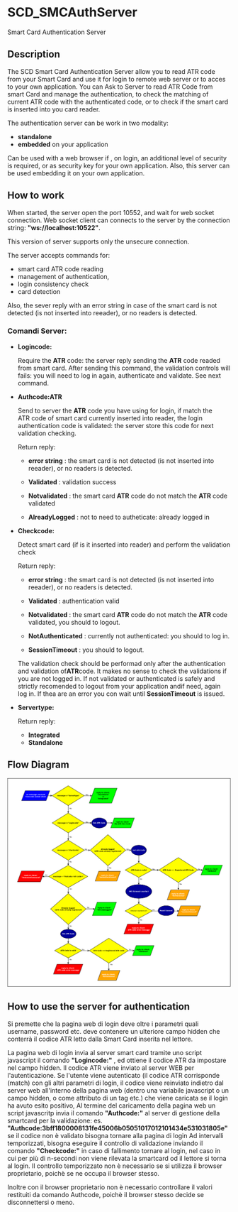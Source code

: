 # SCD_SMCAuthServer
Smart Card Authentication Server

## Description

The SCD Smart Card Authentication Server allow you to read ATR code from your Smart Card and use it for login to remote web server or to acces to your own application. 
You can Ask to Server to read ATR Code from smart Card and manage the authentication, to check the matching of current ATR code with the authenticated code, or to check if the smart card is inserted into you card reader.

The authentication server can be work in two modality:

- <b>standalone</b>
- <b>embedded</b> on your application

Can be used with a web browser if , on login, an additional level of security is required, or as security key for your own application. Also, this server can be used embedding it on your own application.

## How to work

When started, the server open the port 10552, and wait for web socket connection.
Web socket client can connects to the server by the connection string: <b>"ws://localhost:10522"</b>.

This version of server supports only the unsecure connection.

The server accepts commands for:

- smart card ATR code reading
- management of authentication, 
- login consistency check
- card detection

Also, the sever reply with an error string in case of the smart card is not detected  (is not inserted into reeader), or no readers is detected.

### Comandi Server:

- <b>Logincode:</b>  

  Require the <b>ATR</b> code: the server reply sending the <b>ATR</b> code readed from smart card.
  After sending this command, the validation controls will fails: you will need to log in again, authenticate and validate.
  See next command.
  
- <b>Authcode:ATR </b>

  Send to server the <b>ATR</b> code you have using for login, if match the <br>ATR</b> code of smart card currently inserted   into reader, the login authentication code is validated: the server store this code for next validation checking.
  
  Return reply:

    - <b>error string</b>  : the smart card is not detected  (is not inserted into reeader), or no readers is detected.

    - <b>Validated</b>     : validation success

    - <b>Notvalidated</b>  : the smart card <b>ATR</b> code do not match the <b>ATR</b> code validated

    - <b>AlreadyLogged</b> : not to need to autheticate: already logged in

- <b>Checkcode:</b>

  Detect smart card (if is it inserted into reader) and perform the validation check

  Return reply:

    - <b>error string</b>     : the smart card is not detected  (is not inserted into reeader), or no readers is detected.

    - <b>Validated</b>        : authentication valid

    - <b>Notvalidated</b>     : the smart card <b>ATR</b> code do not match the <b>ATR</b> code validated, you should to                                     logout.

    - <b>NotAuthenticated</b> : currently not authenticated: you should to log in.
    
    - <b>SessionTimeout</b>   : you should to logout.
    
  The validation check should be performad only after the authentication and validation of<b>ATR</b>code. It makes no sense     to check the validations if you are not logged in.
  If not validated or authenticated is safely and strictly  recomended to logout from your application andif need,  again log   in. If thea are an error you con wait until <b>SessionTimeout</b> is issued. 


- <b>Servertype:</b> 

  Return reply:
  
    - <b>Integrated</b>
    - <b>Standalone</b>

## Flow Diagram

<img src="diagram/Diagramma1.png" />

## How to use the server for authentication

Si premette che la pagina web di login deve oltre i parametri quali username, password etc. deve contenere un ulteriore campo hidden che conterrà il codice ATR letto dalla Smart Card inserita nel lettore.

La pagina web di login invia al server smart card tramite uno script javascript il comando <b>"Logincode:"</b> , ed ottiene il codice ATR da impostare nel campo hidden.
Il codice ATR viene inviato al server WEB per l'autenticazione. Se l'utente viene autenticato (il codice ATR corrisponde (match) con gli altri parametri di login, il codice viene reinviato indietro dal server web all'interno della pagina web (dentro una variabile javascript o un campo hidden, o come attributo di un tag etc.) che viene caricata se il login ha  avuto esito positivo,
Al termine del caricamento della pagina web un script javascritp invia il comando <b>"Authcode:<ATR>"</b> al server di gestione della smartcard per la validazione: es. <b>"Authcode:3bff1800008131fe45006b05051017012101434e531031805e"</b> se il codice non è validato bisogna tornare alla pagina di login
Ad intervalli temporizzati, bisogna eseguire il controllo di validazione inviando il comando <b>"Checkcode:"</b> in caso di fallimento tornare al login, nel caso in cui per più di n-secondi non viene rilevata la smartcard od il lettore si torna al login.
Il controllo temporizzato non è necessario se si utilizza il browser proprietario, poichè se ne occupa il browser stesso.

Inoltre con il browser proprietario non è necessario controllare il valori restituiti da comando Authcode, poichè il browser stesso decide se disconnettersi o meno.
